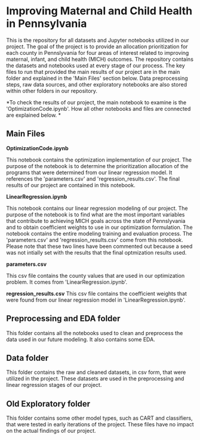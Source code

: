 # Improving Maternal and Child Health in Pennsylvania

This is the repository for all datasets and Jupyter notebooks utilized in our project. The goal of the project is to provide an allocation prioritization for each county in Pennslyvania for four areas of interest related to improving maternal, infant, and child health (MICH) outcomes. The repository contains the datasets and notebooks used at every stage of our process. The key files to run that provided the main results of our project are in the main folder and explained in the 'Main Files' section below. Data preprocessing steps, raw data sources, and other exploratory notebooks are also stored within other folders in our repository.

*To check the results of our project, the main notebook to examine is the 'OptimizationCode.ipynb'. How all other notebooks and files are connected are explained below. *

## Main Files
**OptimizationCode.ipynb**

This notebook contains the optimization implementation of our project. The purpose of the notebook is to determine the prioritization allocation of the programs that were determined from our linear regression model. It references the 'parameters.csv' and 'regression_results.csv'. The final results of our project are contained in this notebook.

**LinearRegression.ipynb**

This notebook contains our linear regression modeling of our project. The purpose of the notebook is to find what are the most important variables that contribute to achieving MICH goals across the state of Pennslyvania and to obtain coefficient weights to use in our optimization formulation. The notebook contains the entire modeling training and evaluation process. The 'parameters.csv' and 'regression_results.csv' come from this notebook. Please note that these two lines have been commented out because a seed was not intially set with the results that the final optmization results used.

**parameters.csv**

This csv file contains the county values that are used in our optimization problem. It comes from 'LinearRegression.ipynb'.

**regression_results.csv**
This csv file contains the coefficient weights that were found from our linear regression model in 'LinearRegression.ipynb'.

## Preprocessing and EDA folder
This folder contains all the notebooks used to clean and preprocess the data used in our future modeling. It also contains some EDA.

## Data folder
This folder contains the raw and cleaned datasets, in csv form, that were utilized in the project. These datasets are used in the preprocessing and linear regression stages of our project. 

## Old Exploratory folder
This folder contains some other model types, such as CART and classifiers, that were tested in early iterations of the project. These files have no impact on the actual findings of our project.

